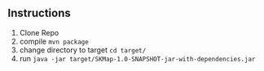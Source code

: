 ## Instructions

1. Clone Repo
2. compile `mvn package`
3. change directory to target `cd target/`
4. run `java -jar target/SKMap-1.0-SNAPSHOT-jar-with-dependencies.jar`
